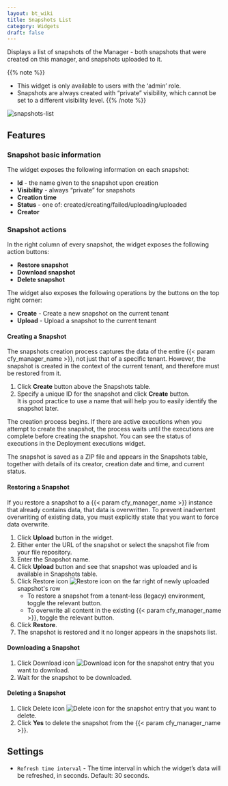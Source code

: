 ```yaml
---
layout: bt_wiki
title: Snapshots List
category: Widgets
draft: false
---
```


Displays a list of snapshots of the Manager - both snapshots that were created on this manager, and snapshots uploaded to it.

{{% note %}}
* This widget is only available to users with the ‘admin’ role.
* Snapshots are always created with “private” visibility, which cannot be set to a different visibility level.
{{% /note %}}

![snapshots-list]( /images/ui/widgets/snapshots-list.png )

## Features

### Snapshot basic information

The widget exposes the following information on each snapshot:

* **Id** - the name given to the snapshot upon creation
* **Visibility** - always “private” for snapshots
* **Creation time**
* **Status** - one of: created/creating/failed/uploading/uploaded
* **Creator**

### Snapshot actions

In the right column of every snapshot, the widget exposes the following action buttons:

* **Restore snapshot**
* **Download snapshot**
* **Delete snapshot**

The widget also exposes the following operations by the buttons on the top right corner:

* **Create** - Create a new snapshot on the current tenant
* **Upload** - Upload a snapshot to the current tenant


#### Creating a Snapshot

The snapshots creation process captures the data of the entire {{< param cfy_manager_name >}}, not just that of a specific tenant. However, the snapshot is created in the context of the current tenant, and therefore must be restored from it.

1. Click **Create** button above the Snapshots table.
2. Specify a unique ID for the snapshot and click **Create** button.   
   It is good practice to use a name that will help you to easily identify the snapshot later.

The creation process begins. If there are active executions when you attempt to create the snapshot, the process waits until the executions are complete before creating the snapshot. You can see the status of executions in the Deployment executions widget.

The snapshot is saved as a ZIP file and appears in the Snapshots table, together with details of its creator, creation date and time, and current status.


#### Restoring a Snapshot

If you restore a snapshot to a {{< param cfy_manager_name >}} instance that already contains data, that data is overwritten. To prevent inadvertent overwriting of existing data, you must explicitly state that you want to force data overwrite.

1. Click **Upload** button in the widget.
2. Either enter the URL of the snapshot or select the snapshot file from your file repository.
3. Enter the Snapshot name.
4. Click **Upload** button and see that snapshot was uploaded and is available in Snapshots table.
5. Click Restore icon ![Restore icon]( /images/ui/icons/restore-icon.png ) on the far right of newly uploaded snapshot's row
   * To restore a snapshot from a tenant-less (legacy) environment, toggle the relevant button.
   * To overwrite all content in the existing {{< param cfy_manager_name >}}, toggle the relevant button.
6. Click **Restore**.
7. The snapshot is restored and it no longer appears in the snapshots list.

#### Downloading a Snapshot

1. Click Download icon ![Download icon]( /images/ui/icons/download-icon.png ) for the snapshot entry that you want to download.
2. Wait for the snapshot to be downloaded.


#### Deleting a Snapshot

1. Click Delete icon ![Delete icon]( /images/ui/icons/delete-icon.png ) for the snapshot entry that you want to delete.
2. Click **Yes** to delete the snapshot from the {{< param cfy_manager_name >}}.


## Settings

* `Refresh time interval` - The time interval in which the widget’s data will be refreshed, in seconds. Default: 30 seconds.
